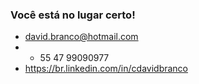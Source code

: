 ### Você está no lugar certo!

* david.branco@hotmail.com
* + 55 47 99090977
* https://br.linkedin.com/in/cdavidbranco